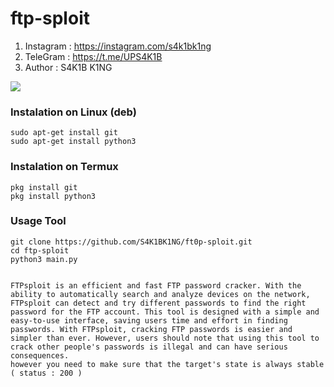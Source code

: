 # ftp-sploit
1. Instagram : https://instagram.com/s4k1bk1ng
2. TeleGram : https://t.me/UPS4K1B
3. Author : S4K1B K1NG

<img src="https://i.ibb.co/ySCJz0z/20240415-061605.jpg"/>

### Instalation on Linux (deb)
```
sudo apt-get install git
sudo apt-get install python3
```

### Instalation on Termux
```
pkg install git
pkg install python3
```

### Usage Tool
```
git clone https://github.com/S4K1BK1NG/ft0p-sploit.git
cd ftp-sploit
python3 main.py


FTPsploit is an efficient and fast FTP password cracker. With the ability to automatically search and analyze devices on the network, FTPsploit can detect and try different passwords to find the right password for the FTP account. This tool is designed with a simple and easy-to-use interface, saving users time and effort in finding passwords. With FTPsploit, cracking FTP passwords is easier and simpler than ever. However, users should note that using this tool to crack other people's passwords is illegal and can have serious consequences.
however you need to make sure that the target's state is always stable ( status : 200 )
